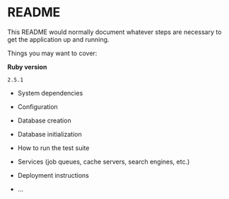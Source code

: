 # README

This README would normally document whatever steps are necessary to get the
application up and running.

Things you may want to cover:

**Ruby version**

`2.5.1`

* System dependencies

* Configuration

* Database creation

* Database initialization

* How to run the test suite

* Services (job queues, cache servers, search engines, etc.)

* Deployment instructions

* ...

